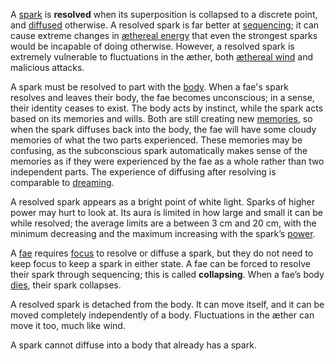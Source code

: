 A [spark](<./Spark.md>) is **resolved** when its superposition is collapsed to a discrete point, and [diffused](<./Diffusing.md>) otherwise. A resolved spark is far better at [sequencing](<./Sequencing.md>); it can cause extreme changes in [æthereal energy](<./Energy.md>) that even the strongest sparks would be incapable of doing otherwise. However, a resolved spark is extremely vulnerable to fluctuations in the æther, both [æthereal wind](<./Wind.md>) and malicious attacks.

A spark must be resolved to part with the [body](<./Body.md>). When a fae's spark resolves and leaves their body, the fae becomes unconscious; in a sense, their identity ceases to exist. The body acts by instinct, while the spark acts based on its memories and wills. Both are still creating new [memories](<../Phenomena/Memory.md>), so when the spark diffuses back into the body, the fae will have some cloudy memories of what the two parts experienced. These memories may be confusing, as the subconscious spark automatically makes sense of the memories as if they were experienced by the fae as a whole rather than two independent parts. The experience of diffusing after resolving is comparable to [dreaming](<../Phenomena/Sleeping & Dreaming.md>).

A resolved spark appears as a bright point of white light. Sparks of higher power may hurt to look at. Its aura is limited in how large and small it can be while resolved; the average limits are a between 3 cm and 20 cm, with the minimum decreasing and the maximum increasing with the spark’s [power](<./Spark.md#Power>).

A [fae](<./Fae.md>) requires [focus](<./Focusing.md>) to resolve or diffuse a spark, but they do not need to keep focus to keep a spark in either state. A fae can be forced to resolve their spark through sequencing; this is called **collapsing**. When a fae’s body [dies](<../Phenomena/Death.md>), their spark collapses.

A resolved spark is detached from the body. It can move itself, and it can be moved completely independently of a body. Fluctuations in the æther can move it too, much like wind.

A spark cannot diffuse into a body that already has a spark.